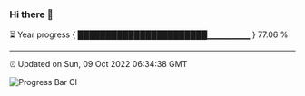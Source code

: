 ### Hi there 👋

⏳ Year progress { ███████████████████████▁▁▁▁▁▁▁ } 77.06 %

---

⏰ Updated on Sun, 09 Oct 2022 06:34:38 GMT

![Progress Bar CI](https://github.com/ZhaoGui/ZhaoGui/workflows/Progress%20Bar%20CI/badge.svg)
